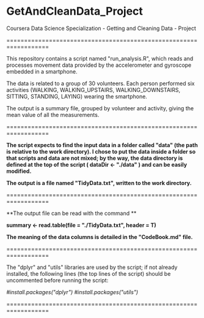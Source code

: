 # GetAndCleanData_Project

Coursera Data Science Specialization - Getting and Cleaning Data - Project

==================================================================

This repository contains a script named "run_analysis.R", which reads and processes movement data provided by the accelerometer and gyroscope embedded in a smartphone.

The data is related to a group of 30 volunteers. Each person performed six activities (WALKING, WALKING_UPSTAIRS, WALKING_DOWNSTAIRS, SITTING, STANDING, LAYING) wearing the smartphone. 

The output is a summary file, grouped by volunteer and activity, giving the mean value of all the measurements.

==================================================================

**The script expects to find the input data in a folder called "data" (the path is relative to the work directory).
I chose to put the data inside a folder so that scripts and data are not mixed; by the way, the data directory is defined at the top of the script ( dataDir <- "./data" ) and can be easily modified.**

**The output is a file named "TidyData.txt", written to the work directory.**

==================================================================

**The output file can be read with the command **

**summary <- read.table(file = "./TidyData.txt", header = T)**

**The meaning of the data columns is detailed in the "CodeBook.md" file.**

==================================================================

The "dplyr" and "utils" libraries are used by the script; if not already installed, the following lines (the top lines of the script) should be uncommented before running the script:

_#install.packages("dplyr")_
_#install.packages("utils")_

==================================================================
